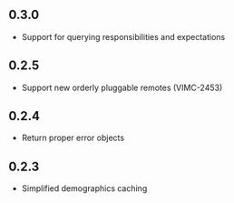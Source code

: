 ## 0.3.0

* Support for querying responsibilities and expectations

## 0.2.5

* Support new orderly pluggable remotes (VIMC-2453)

## 0.2.4

* Return proper error objects

## 0.2.3

* Simplified demographics caching
